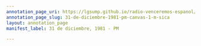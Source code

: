 ```yaml
---
annotation_page_uri: https://lgsump.github.io/radio-venceremos-espanol/annotations/31-de-diciembre-1981-pm-canvas-1-m-sica.json
annotation_page_slug: 31-de-diciembre-1981-pm-canvas-1-m-sica
layout: annotation_page
manifest_label: 31 de diciembre, 1981 - PM

---
```

